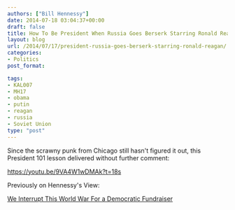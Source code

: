 ```yaml
---
authors: ["Bill Hennessy"]
date: 2014-07-18 03:04:37+00:00
draft: false
title: How To Be President When Russia Goes Berserk Starring Ronald Reagan
layout: blog
url: /2014/07/17/president-russia-goes-berserk-starring-ronald-reagan/
categories:
- Politics
post_format:

tags:
- KAL007
- MH17
- obama
- putin
- reagan
- russia
- Soviet Union
type: "post"
---
```


Since the scrawny punk from Chicago still hasn't figured it out, this President 101 lesson delivered without further comment:

https://youtu.be/9VA4W1wDMAk?t=18s

Previously on Hennessy's View:

[We Interrupt This World War For a Democratic Fundraiser](https://hennessysview.com/2014/07/17/interrupt-world-war-democratic-fundraiser/)
